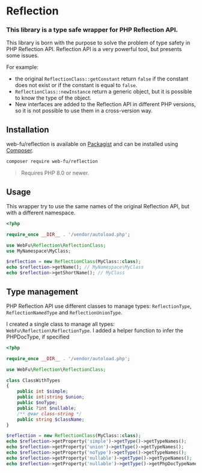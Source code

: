 # Reflection

### This library is a type safe wrapper for PHP Reflection API.

This library is born with the purpose to solve the problem of type safety in PHP Reflection API.
Reflection API is a very powerful tool, but presents some issues.

For example:
- the original `ReflectionClass::getConstant` return `false` if the constant does not exist or if the constant is equal to `false`.
- `ReflectionClass::newInstance` return a generic object, but it is possible to know the type of the object.
- New interfaces are added to the Reflection API in different PHP versions, so it is not possible to use them in a cross-version way.

## Installation

web-fu/reflection is available on [Packagist](https://packagist.org/packages/web-fu/reflection) and can be installed
using [Composer](https://getcomposer.org/).

```bash
composer require web-fu/reflection
```
> Requires PHP 8.0 or newer.

## Usage
This wrapper try to use the same names of the original Reflection API, but with a different namespace.

```php
<?php

require_once __DIR__ . '/vendor/autoload.php';

use WebFu\Reflection\ReflectionClass;
use MyNamespace\MyClass;

$reflection = new ReflectionClass(MyClass::class);
echo $reflection->getName(); // MyNamespace\MyClass
echo $reflection->getShortName(); // MyClass
```

## Type management
PHP Reflection API use different classes to manage types: `ReflectionType`, `ReflectionNamedType` and `ReflectionUnionType`.

I created a single class to manage all types: `WebFu\Reflection\ReflectionType`.
I added a helper function to infer the PHPDocType, if specified

```php
<?php

require_once __DIR__ . '/vendor/autoload.php';

use WebFu\Reflection\ReflectionClass;

class ClassWithTypes
{
    public int $simple;
    public int|string $union;
    public $noType;
    public ?int $nullable;
    /** @var class-string */
    public string $className;
}

$reflection = new ReflectionClass(MyClass::class);
echo $reflection->getProperty('simple')->getType()->getTypeNames();         // ['int']
echo $reflection->getProperty('union')->getType()->getTypeNames();          // ['int','string']
echo $reflection->getProperty('noType')->getType()->getTypeNames();         // ['mixed']
echo $reflection->getProperty('nullable')->getType()->getTypeNames();       // ['int','null']
echo $reflection->getProperty('nullable')->getType()->getPhpDocTypeNames(); // ['class-string']
```
